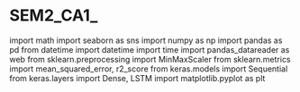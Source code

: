 # SEM2_CA1_

import math
import seaborn as sns
import numpy as np
import pandas as pd
from datetime import datetime
import time
import pandas_datareader as web
from sklearn.preprocessing import MinMaxScaler
from sklearn.metrics import mean_squared_error, r2_score
from keras.models import Sequential
from keras.layers import Dense, LSTM
import matplotlib.pyplot as plt
